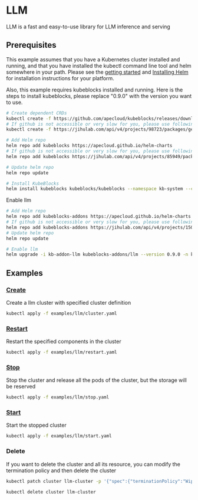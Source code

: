 # LLM

LLM is a fast and easy-to-use library for LLM inference and serving

## Prerequisites

This example assumes that you have a Kubernetes cluster installed and running, and that you have installed the kubectl command line tool and helm somewhere in your path. Please see the [getting started](https://kubernetes.io/docs/setup/)  and [Installing Helm](https://helm.sh/docs/intro/install/) for installation instructions for your platform.

Also, this example requires kubeblocks installed and running. Here is the steps to install kubeblocks, please replace "0.9.0" with the version you want to use.
```bash
# Create dependent CRDs
kubectl create -f https://github.com/apecloud/kubeblocks/releases/download/v0.9.0/kubeblocks_crds.yaml
# If github is not accessible or very slow for you, please use following command instead
kubectl create -f https://jihulab.com/api/v4/projects/98723/packages/generic/kubeblocks/v0.9.0/kubeblocks_crds.yaml

# Add Helm repo 
helm repo add kubeblocks https://apecloud.github.io/helm-charts
# If github is not accessible or very slow for you, please use following repo instead
helm repo add kubeblocks https://jihulab.com/api/v4/projects/85949/packages/helm/stable

# Update helm repo
helm repo update

# Install KubeBlocks
helm install kubeblocks kubeblocks/kubeblocks --namespace kb-system --create-namespace --version="0.9.0"
```
Enable llm
```bash
# Add Helm repo 
helm repo add kubeblocks-addons https://apecloud.github.io/helm-charts
# If github is not accessible or very slow for you, please use following repo instead
helm repo add kubeblocks-addons https://jihulab.com/api/v4/projects/150246/packages/helm/stable
# Update helm repo
helm repo update

# Enable llm 
helm upgrade -i kb-addon-llm kubeblocks-addons/llm --version 0.9.0 -n kb-system  
``` 

## Examples

### [Create](cluster.yaml) 
Create a llm cluster with specified cluster definition 
```bash
kubectl apply -f examples/llm/cluster.yaml
```

### [Restart](restart.yaml)
Restart the specified components in the cluster
```bash
kubectl apply -f examples/llm/restart.yaml
```

### [Stop](stop.yaml)
Stop the cluster and release all the pods of the cluster, but the storage will be reserved
```bash
kubectl apply -f examples/llm/stop.yaml
```

### [Start](start.yaml)
Start the stopped cluster
```bash
kubectl apply -f examples/llm/start.yaml
```

### Delete
If you want to delete the cluster and all its resource, you can modify the termination policy and then delete the cluster
```bash
kubectl patch cluster llm-cluster -p '{"spec":{"terminationPolicy":"WipeOut"}}' --type="merge"

kubectl delete cluster llm-cluster
```
